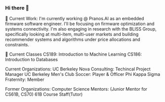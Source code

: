 ### Hi there 👋

🔭 Current Work: 
I'm currently working @ Pranos.AI as an embedded firmware software engineer. I'll be focusing on firmware optimization and systems connectivity. I'm also engaging in research with the BLISS Group, specifically looking at multi-item, multi-user markets and building recommender systems and algorithms under price allocations and constraints.

🌱 Current Classes
CS189: Introduction to Machine Learning 
CS186: Introduction to Databases 

Current Organizations: 
UC Berkeley Nova Consulting: Techincal Project Manager 
UC Berkeley Men's Club Soccer: Player & Officer 
Phi Kappa Sigma Fraternity: Member 

Former Organizations: 
Computer Science Mentors: (Junior Mentor for CS61B, CS70) 
61B Course Staff(Tutor)


<!--
**dhruvahuja19/dhruvahuja19** is a ✨ _special_ ✨ repository because its `README.md` (this file) appears on your GitHub profile.

Here are some ideas to get you started:

- 🔭 I’m currently working on ...
- 🌱 I’m currently learning ...
- 👯 I’m looking to collaborate on ...
- 🤔 I’m looking for help with ...
- 💬 Ask me about ...
- 📫 How to reach me: ...
- 😄 Pronouns: ...
- ⚡ Fun fact: ...
-->
